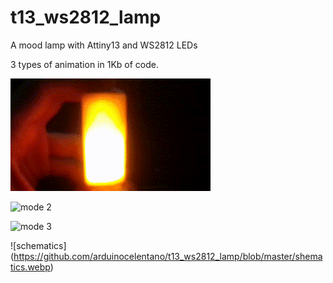 # t13_ws2812_lamp
A mood lamp with Attiny13 and WS2812 LEDs

3 types of animation in 1Kb of code.

![mode 1](https://github.com/arduinocelentano/t13_ws2812_lamp/blob/master/demo/lamp_demo1.gif)

![mode 2](https://github.com/arduinocelentano/t13_ws2812_lamp/blob/master/demo/lamp_demo2.gif)

![mode 3](https://github.com/arduinocelentano/t13_ws2812_lamp/blob/master/demo/lamp_demo3.gif)

![schematics] (https://github.com/arduinocelentano/t13_ws2812_lamp/blob/master/shematics.webp)
